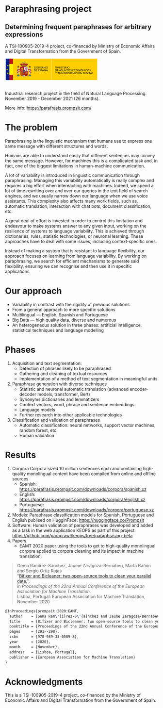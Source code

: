 # Paraphrasing project
## Determining frequent paraphrases for arbitrary expressions

A TSI-100905-2019-4 project, co-financed by Ministry of Economic Affairs and Digital Transformation from the Government of Spain.

<img alt="THD Logo" src="ministerio-tdh-logo.svg" style="margin-bottom: 1rem;" height="75" />

Industrial research project in the field of Natural Language Processing. November 2019 - December 2021 (26 months).

More info: https://parafrasis.prompsit.com/

# The problem

Paraphrasing is the linguistic mechanism that humans use to express one same message with different structures and words.

Humans are able to understand easily that different sentences may convey the same message. However, for machines this is a complicated task and, in fact, one of the biggest limitations in human-machine communication. 

A lot of variability is introduced in linguistic communication through paraphrasing. Managing this variability automatically is really complex and requires a big effort when intereacting with machines. Indeed, we spend a lot of time  rewriting over and over our queries in the text field of search engines, and we usually narrow down our language when we use voice assistants. This complexity also affects many work fields, such as, automatic translation, interaction with chat bots, document classification, etc.

A great deal of effort is invested in order to control this limitation and endeavour to make systems answer to any given input, working on the resilience of systems to language variability. This is achieved through dictionaries, rules, statistic technologies, or neuronal learning. These approaches have to deal with some issues, including context-specific ones.

Instead of making a system that is resistant to language flexibility, our approach focuses on learning from language variability. By working on paraphrasing, we search for efficient mechanisms to generate said flexibility, ensuring we can recognise and then use it in specific applications.

# Our approach

* Variability in contrast with the rigidity of previous solutions
* From a general approach to more specific solutions
* Multilingual — English, Spanish and Portuguese
* Big Data — high quality data, diverse and numerous
* An heterogeneous solution in three phases: artificial intelligence, statistical techniques and language modelling

# Phases

1. Acquisition and text segmentation: 
    * Detection of phrases likely to be paraphrased
    * Gathering and cleaning of textual resources
    * Implementation of a method of text segmentation in meaningful units
3. Paraphrase generation with diverse techniques
    * Statistic and neuronal automatic translation (advanced encoder-decoder models, transformer, Bert)
    * Synonyms dictionaries and lemmatizers
    * Context vectors, word, phrase and sentence embeddings
    * Language models
    * Further research into other applicable technologies
5. Classification and validation of paraphrases
    * Automatic classification: neural networks, support vector machines, random forest, etc.
    * Human validation

# Results 

1. Corpora
Corpora sized 10 million sentences each and containing high-quality monolingual content have been compiled from online and offline sources
   * Spanish: https://parafrasis.prompsit.com/downloads/corpora/spanish.xz
   * English: https://parafrasis.prompsit.com/downloads/corpora/english.xz
   * Portuguese: https://parafrasis.prompsit.com/downloads/corpora/portuguese.xz
2. Models: Paraphrase classification models for Spanish, Portuguese and English publised on HugginFace: https://huggingface.co/Prompsit
3. Software: Human validation of paraphrases was developed and added as a task in the web application KEOPS as part of this project: https://github.com/paracrawl/keops/tree/paraphrasing-beta 
4. Papers
   * EAMT 2020 paper using the tools to get to high-quality monolingual corpora applied to corpora cleaning and its impact in machine translation: 


> Gema Ramírez-Sánchez, Jaume Zaragoza-Bernabeu, Marta Bañón and Sergio Ortiz Rojas \
> "[Bifixer and Bicleaner: two open-source tools to clean your parallel data.](https://eamt2020.inesc-id.pt/proceedings-eamt2020.pdf#page=311)",\
>in *Proceedings of the 22nd Annual Conference of the European Association for Machine Translation*.\
>Lisboa, Portugal: European Association for Machine Translation, November 2020

```latex
@InProceedings{prompsit:2020:EAMT,
  author    = {Gema Ram\'{i}rez-S\'{a}nchez and Jaume Zaragoza-Bernabeu and Marta Ba{\~n}\'{o}n and Sergio Ortiz-Rojas},
  title     = {Bifixer and Bicleaner: two open-source tools to clean your parallel data.},
  booktitle = {Proceedings of the 22nd Annual Conference of the European Association for Machine Translation},
  pages	    = {291--298},
  isbn      = {978-989-33-0589-8},
  year	    = {2020},
  month     = {November},
  address   = {Lisboa, Portugal},
  publisher = {European Association for Machine Translation}
}
```

# Acknowledgments

 This is a TSI-100905-2019-4 project, co-financed by the Ministry of Economic Affairs and Digital Transformation from the Government of Spain. 
